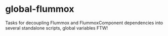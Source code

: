 # global-flummox
Tasks for decoupling Flummox and FlummoxComponent dependencies into several standalone scripts, global variables FTW!
